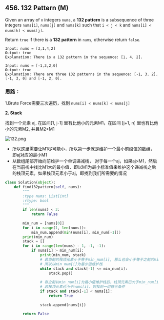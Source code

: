 ## 456. 132 Pattern (M)

Given an array of `n` integers `nums`, a **132 pattern** is a subsequence of three integers `nums[i]`, `nums[j]` and `nums[k]` such that `i < j < k` and `nums[i] < nums[k] < nums[j]`.

Return `true` if there is a **132 pattern** in `nums`, otherwise return `false`.

```
Input: nums = [3,1,4,2]
Output: true
Explanation: There is a 132 pattern in the sequence: [1, 4, 2].

Input: nums = [-1,3,2,0]
Output: true
Explanation: There are three 132 patterns in the sequence: [-1, 3, 2], [-1, 3, 0] and [-1, 2, 0].
```

### 思路：

1.Brute Force需要三次遍历，找到 `nums[i] < nums[k] < nums[j]`

**2. Stack**

找到一个元素 aj, 在区间[1, j-1] 里有比他小的元素M1，在区间 [j+1, n] 里也有比他小的元素M2, 并且M2>M1

![132.png](https://pic.leetcode-cn.com/feb1ddb4b70c7144da7d56db10d36ec822ab374ef27f99a16f970ce34ba085f2-132.png)

* 所以这里需要让M1尽可能小，所以第一步就是维护一个最小前缀值的数组，即aj对应的最小M1
* 从数组尾部开始向前维护一个单调递减栈， 对于每一个aj，如果aj>M1，然后在当前栈中找比M1大的最小值，即以M1为最小标准值来维护这个递减栈之后的栈顶元素，如果栈顶元素小于aj，即找到我们所需要的情况

```python
class Solution(object):
    def find132pattern(self, nums):
        """
        :type nums: List[int]
        :rtype: bool
        """
        if len(nums) < 3:
            return False
        
        min_num = [nums[0]]
        for i in range(1, len(nums)):
            min_num.append(min(nums[i], min_num[-1]))
        print(min_num)
        stack = []
        for i in range(len(nums) - 1, -1, -1):
            if nums[i] > min_num[i]:
                print(min_num, stack)
                # 若当前的栈顶元素小于等于min_num[i], 那么也会小于等于之前的min_num，所以直接出栈即可
                # 所以以min_num[i]为最小值维护栈
                while stack and stack[-1] <= min_num[i]:
                    stack.pop()
                    
                # 有之前以min_num[i]为最小值维护栈后，栈顶元素已大于min_num[i]
                # 若栈顶元素也小于nums[i]，则找到一组符合条件
                if stack and stack[-1] < nums[i]:
                    return True
                
                stack.append(nums[i])
                
        return False
```

